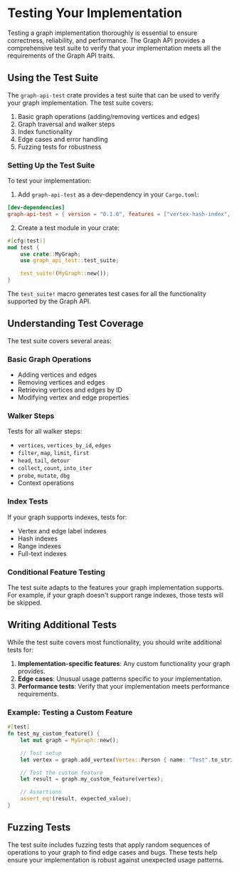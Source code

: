 # Testing Your Implementation

Testing a graph implementation thoroughly is essential to ensure correctness, reliability, and performance. The Graph
API provides a comprehensive test suite to verify that your implementation meets all the requirements of the Graph API
traits.

## Using the Test Suite

The `graph-api-test` crate provides a test suite that can be used to verify your graph implementation. The test suite
covers:

1. Basic graph operations (adding/removing vertices and edges)
2. Graph traversal and walker steps
3. Index functionality
4. Edge cases and error handling
5. Fuzzing tests for robustness

### Setting Up the Test Suite

To test your implementation:

1. Add `graph-api-test` as a dev-dependency in your `Cargo.toml`:

```toml
[dev-dependencies]
graph-api-test = { version = "0.1.0", features = ["vertex-hash-index", "vertex-label-index", "vertex-full-text-index", "vertex-range-index", "edge-label-index"] }

```

2. Create a test module in your crate:

```rust
#[cfg(test)]
mod test {
    use crate::MyGraph;
    use graph_api_test::test_suite;

    test_suite!(MyGraph::new());
}
```

The `test_suite!` macro generates test cases for all the functionality supported by the Graph API.

## Understanding Test Coverage

The test suite covers several areas:

### Basic Graph Operations

- Adding vertices and edges
- Removing vertices and edges
- Retrieving vertices and edges by ID
- Modifying vertex and edge properties

### Walker Steps

Tests for all walker steps:

- `vertices`, `vertices_by_id`, `edges`
- `filter`, `map`, `limit`, `first`
- `head`, `tail`, `detour`
- `collect`, `count`, `into_iter`
- `probe`, `mutate`, `dbg`
- Context operations

### Index Tests

If your graph supports indexes, tests for:

- Vertex and edge label indexes
- Hash indexes
- Range indexes
- Full-text indexes

### Conditional Feature Testing

The test suite adapts to the features your graph implementation supports. For example, if your graph doesn't support
range indexes, those tests will be skipped.

## Writing Additional Tests

While the test suite covers most functionality, you should write additional tests for:

1. **Implementation-specific features**: Any custom functionality your graph provides.
2. **Edge cases**: Unusual usage patterns specific to your implementation.
3. **Performance tests**: Verify that your implementation meets performance requirements.

### Example: Testing a Custom Feature

```rust
#[test]
fn test_my_custom_feature() {
    let mut graph = MyGraph::new();

    // Test setup
    let vertex = graph.add_vertex(Vertex::Person { name: "Test".to_string(), ... });

    // Test the custom feature
    let result = graph.my_custom_feature(vertex);

    // Assertions
    assert_eq!(result, expected_value);
}
```

## Fuzzing Tests

The test suite includes fuzzing tests that apply random sequences of operations to your graph to find edge cases and
bugs. These tests help ensure your implementation is robust against unexpected usage patterns.


